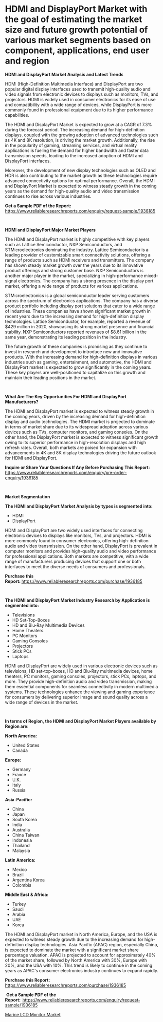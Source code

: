 <p><h1>HDMI and DisplayPort Market with the goal of estimating the market size and future growth potential of various market segments based on component, applications, end user and region</h1></p><p><strong>HDMI and DisplayPort Market Analysis and Latest Trends</strong></p>
<p><p>HDMI (High-Definition Multimedia Interface) and DisplayPort are two popular digital display interfaces used to transmit high-quality audio and video signals from electronic devices to displays such as monitors, TVs, and projectors. HDMI is widely used in consumer electronics for its ease of use and compatibility with a wide range of devices, while DisplayPort is more commonly found in professional equipment due to its higher performance capabilities.</p><p>The HDMI and DisplayPort Market is expected to grow at a CAGR of 7.3% during the forecast period. The increasing demand for high-definition displays, coupled with the growing adoption of advanced technologies such as 4K and 8K resolution, is driving the market growth. Additionally, the rise in the popularity of gaming, streaming services, and virtual reality applications is fueling the demand for higher bandwidth and faster data transmission speeds, leading to the increased adoption of HDMI and DisplayPort interfaces.</p><p>Moreover, the development of new display technologies such as OLED and HDR is also contributing to the market growth as these technologies require advanced connectivity options for optimal performance. Overall, the HDMI and DisplayPort Market is expected to witness steady growth in the coming years as the demand for high-quality audio and video transmission continues to rise across various industries.</p></p>
<p><strong>Get a Sample PDF of the Report:&nbsp;</strong> <a href="https://www.reliableresearchreports.com/enquiry/request-sample/1936185">https://www.reliableresearchreports.com/enquiry/request-sample/1936185</a></p>
<p>&nbsp;</p>
<p><strong>HDMI and DisplayPort Major Market Players</strong></p>
<p><p>The HDMI and DisplayPort market is highly competitive with key players such as Lattice Semiconductor, NXP Semiconductors, and STMicroelectronics dominating the industry. Lattice Semiconductor is a leading provider of customizable smart connectivity solutions, offering a range of products such as HDMI receivers and transmitters. The company has shown steady market growth over the years due to its innovative product offerings and strong customer base. NXP Semiconductors is another major player in the market, specializing in high-performance mixed-signal electronics. The company has a strong presence in the display port market, offering a wide range of products for various applications.</p><p>STMicroelectronics is a global semiconductor leader serving customers across the spectrum of electronics applications. The company has a diverse product portfolio including display port solutions that cater to a wide range of industries. These companies have shown significant market growth in recent years due to the increasing demand for high-definition display technologies. Lattice Semiconductor, for example, reported a revenue of $429 million in 2020, showcasing its strong market presence and financial stability. NXP Semiconductors reported revenues of $8.61 billion in the same year, demonstrating its leading position in the industry.</p><p>The future growth of these companies is promising as they continue to invest in research and development to introduce new and innovative products. With the increasing demand for high-definition displays in various industries such as gaming, entertainment, and automotive, the HDMI and DisplayPort market is expected to grow significantly in the coming years. These key players are well-positioned to capitalize on this growth and maintain their leading positions in the market.</p></p>
<p>&nbsp;</p>
<p><strong>What Are The Key Opportunities For HDMI and DisplayPort Manufacturers?</strong></p>
<p><p>The HDMI and DisplayPort market is expected to witness steady growth in the coming years, driven by the increasing demand for high-definition display and audio technologies. The HDMI market is projected to dominate in terms of market share due to its widespread adoption across various devices such as TVs, computer monitors, and gaming consoles. On the other hand, the DisplayPort market is expected to witness significant growth owing to its superior performance in high-resolution displays and high refresh rates. Overall, both markets are poised for expansion with advancements in 4K and 8K display technologies driving the future outlook for HDMI and DisplayPort.</p></p>
<p><strong>Inquire or Share Your Questions If Any Before Purchasing This Report:</strong> <a href="https://www.reliableresearchreports.com/enquiry/pre-order-enquiry/1936185">https://www.reliableresearchreports.com/enquiry/pre-order-enquiry/1936185</a></p>
<p>&nbsp;</p>
<p><strong>Market Segmentation</strong></p>
<p><strong>The HDMI and DisplayPort Market Analysis by types is segmented into:</strong></p>
<p><ul><li>HDMI</li><li>DisplayPort</li></ul></p>
<p><p>HDMI and DisplayPort are two widely used interfaces for connecting electronic devices to displays like monitors, TVs, and projectors. HDMI is more commonly found in consumer electronics, offering high-definition audio and video transmission. On the other hand, DisplayPort is prevalent in computer monitors and provides high-quality audio and video performance for professional applications. Both markets are competitive, with a wide range of manufacturers producing devices that support one or both interfaces to meet the diverse needs of consumers and professionals.</p></p>
<p><strong>Purchase this Report:&nbsp;</strong><a href="https://www.reliableresearchreports.com/purchase/1936185">https://www.reliableresearchreports.com/purchase/1936185</a></p>
<p>&nbsp;</p>
<p><strong>The HDMI and DisplayPort Market Industry Research by Application is segmented into:</strong></p>
<p><ul><li>Televisions</li><li>HD Set-Top-Boxes</li><li>HD and Blu-Ray Multimedia Devices</li><li>Home Theaters</li><li>PC Monitors</li><li>Gaming Consoles</li><li>Projectors</li><li>Stick PCs</li><li>Laptops</li></ul></p>
<p><p>HDMI and DisplayPort are widely used in various electronic devices such as televisions, HD set-top-boxes, HD and Blu-Ray multimedia devices, home theaters, PC monitors, gaming consoles, projectors, stick PCs, laptops, and more. They provide high-definition audio and video transmission, making them essential components for seamless connectivity in modern multimedia systems. These technologies enhance the viewing and gaming experience for consumers by delivering superior image and sound quality across a wide range of devices in the market.</p></p>
<p>&nbsp;</p>
<p><strong>In terms of Region, the HDMI and DisplayPort Market Players available by Region are:</strong></p>
<p>
    <p> <strong> North America: </strong>
        <ul>
            <li>United States</li>
            <li>Canada</li>
        </ul>
        </p> 
    <p> <strong> Europe: </strong>
        <ul>
            <li>Germany</li>
            <li>France</li>
            <li>U.K.</li>
            <li>Italy</li>
            <li>Russia</li>
        </ul>
        </p> 
    <p> <strong> Asia-Pacific: </strong>
        <ul>
            <li>China</li>
            <li>Japan</li>
            <li>South Korea</li>
            <li>India</li>
            <li>Australia</li>
            <li>China Taiwan</li>
            <li>Indonesia</li>
            <li>Thailand</li>
            <li>Malaysia</li>
        </ul>
        </p> 
    <p> <strong> Latin America: </strong>
        <ul>
            <li>Mexico</li>
            <li>Brazil</li>
            <li>Argentina Korea</li>
            <li>Colombia</li>
        </ul>
        </p> 
    <p> <strong> Middle East & Africa: </strong>
        <ul>
            <li>Turkey</li>
            <li>Saudi</li>
            <li>Arabia</li>
            <li>UAE</li>
            <li>Korea</li>
        </ul>
    </p>
    </p>
<p><p>The HDMI and DisplayPort market in North America, Europe, and the USA is expected to witness steady growth due to the increasing demand for high-definition display technologies. Asia Pacific (APAC) region, especially China, is expected to dominate the market with a significant market share percentage valuation. APAC is projected to account for approximately 40% of the market share, followed by North America with 30%, Europe with 20%, and the USA with 10%. This trend is likely to continue in the coming years as APAC's consumer electronics industry continues to expand rapidly.</p></p>
<p><strong>Purchase this Report: </strong><a href="https://www.reliableresearchreports.com/purchase/1936185">https://www.reliableresearchreports.com/purchase/1936185</a></p>
<p>&nbsp;<strong>Get a Sample PDF of the Report:&nbsp;&nbsp;</strong><a href="https://www.reliableresearchreports.com/enquiry/request-sample/1936185">https://www.reliableresearchreports.com/enquiry/request-sample/1936185</a></p>
<p><strong></strong></p>
<p><p><a href="https://github.com/lbird53714/Market-Research-Report-List-3/blob/main/marine-lcd-monitor-market.md">Marine LCD Monitor Market</a></p></p>